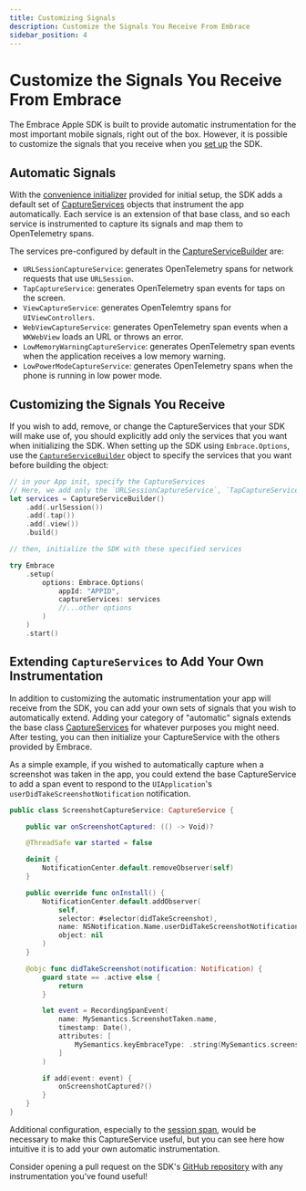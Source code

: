 ```yaml
---
title: Customizing Signals
description: Customize the Signals You Receive From Embrace
sidebar_position: 4
---
```


# Customize the Signals You Receive From Embrace

The Embrace Apple SDK is built to provide automatic instrumentation for the most important mobile signals, right out of the box. However, it is possible to customize the signals that you receive when you [set up](/ios/open-source/integration/embrace-options.md) the SDK.

## Automatic Signals

With the [convenience initializer](/ios/open-source/integration/embrace-options/#configuration-options) provided for initial setup, the SDK adds a default set of [CaptureServices](https://github.com/embrace-io/embrace-apple-sdk/blob/main/Sources/EmbraceCaptureService/CaptureService.swift) objects that instrument the app automatically. Each service is an extension of that base class, and so each service is instrumented to capture its signals and map them to OpenTelemetry spans.

The services pre-configured by default in the [CaptureServiceBuilder](https://github.com/embrace-io/embrace-apple-sdk/blob/main/Sources/EmbraceIO/Capture/CaptureServiceBuilder.swift#L42) are:

- `URLSessionCaptureService`: generates OpenTelemetry spans for network requests that use `URLSession`.
- `TapCaptureService`: generates OpenTelemetry span events for taps on the screen.
- `ViewCaptureService`: generates OpenTelemtry spans for `UIViewControllers`.
- `WebViewCaptureService`: generates OpenTelemetry span events when a `WKWebView` loads an URL or throws an error.
- `LowMemoryWarningCaptureService`: generates OpenTelemetry span events when the application receives a low memory warning.
- `LowPowerModeCaptureService`: generates OpenTelemetry spans when the phone is running in low power mode.

## Customizing the Signals You Receive

If you wish to add, remove, or change the CaptureServices that your SDK will make use of, you should explicitly add only the services that you want when initializing the SDK. When setting up the SDK using `Embrace.Options`, use the [`CaptureServiceBuilder`](https://github.com/embrace-io/embrace-apple-sdk/blob/main/Sources/EmbraceIO/Capture/CaptureServiceBuilder.swift) object to specify the services that you want before building the object:

```swift
// in your App init, specify the CaptureServices
// Here, we add only the `URLSessionCaptureService`, `TapCaptureService`, and `ViewCaptureService`
let services = CaptureServiceBuilder()
    .add(.urlSession())
    .add(.tap())
    .add(.view())
    .build()

// then, initialize the SDK with these specified services

try Embrace
    .setup(
        options: Embrace.Options(
            appId: "APPID",
            captureServices: services
            //...other options
        )
    )
    .start()
```

## Extending `CaptureServices` to Add Your Own Instrumentation

In addition to customizing the automatic instrumentation your app will receive from the SDK, you can add your own sets of signals that you wish to automatically extend. Adding your category of "automatic" signals extends the base class [CaptureServices](https://github.com/embrace-io/embrace-apple-sdk/blob/main/Sources/EmbraceCaptureService/CaptureService.swift) for whatever purposes you might need. After testing, you can then initialize your CaptureService with the others provided by Embrace.

As a simple example, if you wished to automatically capture when a screenshot was taken in the app, you could extend the base CaptureService to add a span event to respond to the `UIApplication`'s `userDidTakeScreenshotNotification` notification.

```swift
public class ScreenshotCaptureService: CaptureService {

    public var onScreenshotCaptured: (() -> Void)?

    @ThreadSafe var started = false

    deinit {
        NotificationCenter.default.removeObserver(self)
    }

    public override func onInstall() {
        NotificationCenter.default.addObserver(
            self,
            selector: #selector(didTakeScreenshot),
            name: NSNotification.Name.userDidTakeScreenshotNotification,
            object: nil
        )
    }

    @objc func didTakeScreenshot(notification: Notification) {
        guard state == .active else {
            return
        }

        let event = RecordingSpanEvent(
            name: MySemantics.ScreenshotTaken.name,
            timestamp: Date(),
            attributes: [
                MySemantics.keyEmbraceType: .string(MySemantics.screenshotTaken.rawValue)
            ]
        )

        if add(event: event) {
            onScreenshotCaptured?()
        }
    }
}
```

Additional configuration, especially to the [session span](/ios/open-source/#how-we-built-it), would be necessary to make this CaptureService useful, but you can see here how intuitive it is to add your own automatic instrumentation. 

Consider opening a pull request on the SDK's [GitHub repository](https://github.com/embrace-io/embrace-apple-sdk/) with any instrumentation you've found useful!
